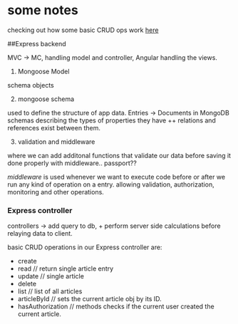 some notes
===

checking out how some basic CRUD ops work [here](http://meanjs.org/docs.html#article-example)

##Express backend

MVC -> MC, handling model and controller, Angular handling the views.

1. Mongoose Model

schema objects

2. mongoose schema

used to define the structure of app data.
Entries -> Documents in MongoDB
schemas describing the types of properties they have
++ relations and references exist between them.



3. validation and middleware

where we can add additonal functions that validate our data before saving it
done properly with middleware.. passport??

*middleware* is used whenever we want to execute code before or after we run any kind
of operation on a entry. allowing validation, authorization, monitoring and other operations.


### Express controller

controllers -> add query to db, + perform server side calculations before relaying data to client.

basic CRUD operations in our Express controller are:
- create
- read  // return single article entry
- update  // single article
- delete
- list  // list of all articles
- articleById // sets the current article obj by its ID.
- hasAuthorization  // methods checks if the current user created the current article.

